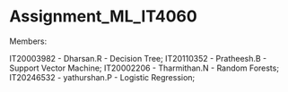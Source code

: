 # Assignment_ML_IT4060

Members:

IT20003982 - Dharsan.R - Decision Tree;
IT20110352 - Pratheesh.B - Support Vector Machine;
IT20002206 - Tharmithan.N - Random Forests;
IT20246532 - yathurshan.P - Logistic Regression;
